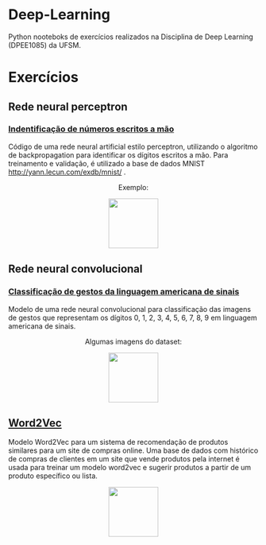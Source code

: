 # Deep-Learning

Python nooteboks de exercícios realizados na Disciplina de Deep Learning (DPEE1085) da UFSM.

# Exercícios

## Rede neural perceptron

### <a href = "https://github.com/gomeslucasm/Deep-Learning/blob/master/Exerc_Backprop_MNIST_Lucas_Gomes.ipynb" >Indentificação de números escritos a mão </a>

Código de uma rede neural artificial estilo perceptron, utilizando o algoritmo de backpropagation para identificar
os dígitos escritos a mão. Para treinamento e validação, é utilizado a base de dados MNIST <a> http://yann.lecun.com/exdb/mnist/ </a>.

<p align="center">
  Exemplo:
</p>

<p align="center">
  <img width="100" height="100" src="https://user-images.githubusercontent.com/44169749/96166004-c7641980-0ef3-11eb-93ec-8cfa12578646.PNG">
</p>

## Rede neural convolucional



### <a href = "https://github.com/gomeslucasm/Deep-Learning/blob/master/Exerc_SINAIS_Lucas_Gomes.ipynb" >Classificação de gestos da linguagem americana de sinais </a>

Modelo de uma rede neural convolucional para classificação das imagens de gestos que representam os dígitos 0, 1, 2, 3, 4, 5, 6, 7, 8,
9 em linguagem americana de sinais.


<p align="center">
  Algumas imagens do dataset:
</p>

<p align="center">
  <img max-width = '100%' height="100" src="https://user-images.githubusercontent.com/44169749/96176278-86bfcc80-0f02-11eb-98b8-f6aa4282bbc5.png">
</p>



## <a href = "https://github.com/gomeslucasm/Deep-Learning/blob/master/Word2Vec_Lucas_Gomes.ipynb" >Word2Vec </a>

Modelo Word2Vec para um sistema de recomendação de produtos similares para um site de compras online. Uma base de dados com histórico de compras de clientes em um site que vende produtos pela internet é usada para treinar um modelo word2vec
e sugerir produtos a partir de um produto específico ou lista.

<p align="center">
  <img max-width = '100%' height="100" src="https://jalammar.github.io/images/word2vec/word2vec.png">
</p>


### 

